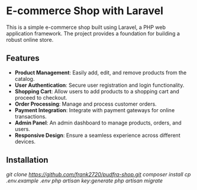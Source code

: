 # E-commerce Shop with Laravel

This is a simple e-commerce shop built using Laravel, a PHP web application framework. The project provides a foundation for building a robust online store.

## Features

- **Product Management**: Easily add, edit, and remove products from the catalog.
- **User Authentication**: Secure user registration and login functionality.
- **Shopping Cart**: Allow users to add products to a shopping cart and proceed to checkout.
- **Order Processing**: Manage and process customer orders.
- **Payment Integration**: Integrate with payment gateways for online transactions.
- **Admin Panel**: An admin dashboard to manage products, orders, and users.
- **Responsive Design**: Ensure a seamless experience across different devices.

## Installation
*git clone https://github.com/frank2720/pudfra-shop.git*
*composer install*
*cp .env.example .env*
*php artisan key:generate*
*php artisan migrate*
